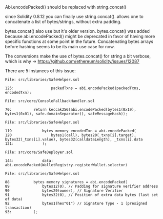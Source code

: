 Abi.encodePacked() should be replaced with string.concat()


since Solidity 0.8.12 you can finally use string.concat(). allows one to concatenate a list of bytes/strings, without extra padding. 

bytes.concat() also use but it's older version. bytes.concat() was added because abi.encodePacked() might be deprecated in favor of having more specific functions at some point in the future. Concatenating bytes arrays before hashing seems to be its main use case for now.

The conversions make the use of bytes.concat() for string a bit verbose, which is why -> https://github.com/ethereum/solidity/issues/12087




There are 5 instances of this issue:

```
File: src/libraries/SafeHelper.sol

125:                 packedTxns = abi.encodePacked(packedTxns, encodedTxn);

```

```
File: src/core/ConsoleFallbackHandler.sol

70:          return keccak256(abi.encodePacked(bytes1(0x19), bytes1(0x01), safe.domainSeparator(), safeMessageHash));
```

```
File: src/libraries/SafeHelper.sol

119              bytes memory encodedTxn = abi.encodePacked(
120                  bytes1(call), bytes20(_txns[i].target), bytes32(_txns[i].value), bytes32(calldataLength), _txns[i].data
121:             );

```

```
File: src/core/SafeDeployer.sol

144:             data: abi.encodePacked(WalletRegistry.registerWallet.selector)
```

```
File: src/libraries/SafeHelper.sol

88           bytes memory signatures = abi.encodePacked(
89               bytes12(0), // Padding for signature verifier address
90               bytes20(owner), // Signature Verifier
91               bytes32(0), // Position of extra data bytes (last set of data)
92               bytes1(hex"01") // Signature Type - 1 (presigned transaction)
93:          );
```